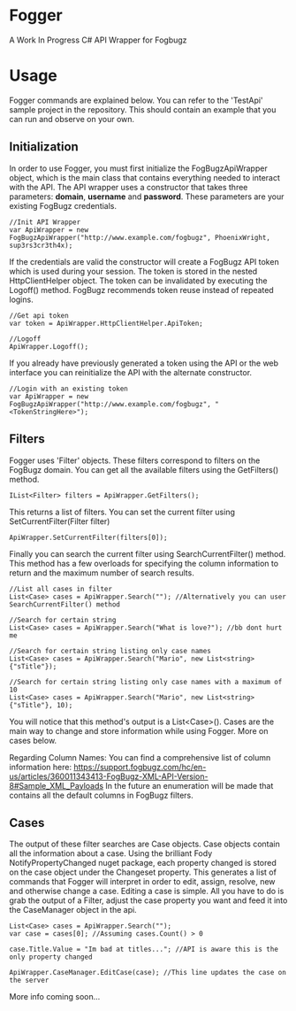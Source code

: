 # Fogger
A Work In Progress C# API Wrapper for Fogbugz

# Usage
Fogger commands are explained below. You can refer to the 'TestApi' sample project in the repository. This should contain an example that you can run and observe on your own.

## Initialization
In order to use Fogger, you must first initialize the FogBugzApiWrapper object, which is the main class that contains everything needed to interact with the API. The API wrapper uses a constructor that takes three parameters: **domain**, **username** and **password**. These parameters are your existing FogBugz credentials.
```
//Init API Wrapper
var ApiWrapper = new FogBugzApiWrapper("http://www.example.com/fogbugz", PhoenixWright, sup3rs3cr3th4x);
```
If the credentials are valid the constructor will create a FogBugz API token which is used during your session. The token is stored in the nested HttpClientHelper object. The token can be invalidated by executing the Logoff() method. FogBugz recommends token reuse instead of repeated logins.
```
//Get api token
var token = ApiWrapper.HttpClientHelper.ApiToken;

//Logoff
ApiWrapper.Logoff();
```
If you already have previously generated a token using the API or the web interface you can reinitialize the API with the alternate constructor.
```
//Login with an existing token
var ApiWrapper = new FogBugzApiWrapper("http://www.example.com/fogbugz", "<TokenStringHere>");
```
## Filters
Fogger uses 'Filter' objects. These filters correspond to filters on the FogBugz domain. You can get all the available filters using the GetFilters() method.
```
IList<Filter> filters = ApiWrapper.GetFilters();
```
This returns a list of filters. You can set the current filter using SetCurrentFilter(Filter filter)
```
ApiWrapper.SetCurrentFilter(filters[0]);
```
Finally you can search the current filter using SearchCurrentFilter() method. This method has a few overloads for specifying the column information to return and the maximum number of search results.
```
//List all cases in filter
List<Case> cases = ApiWrapper.Search(""); //Alternatively you can user SearchCurrentFilter() method

//Search for certain string
List<Case> cases = ApiWrapper.Search("What is love?"); //bb dont hurt me

//Search for certain string listing only case names
List<Case> cases = ApiWrapper.Search("Mario", new List<string>{"sTitle"});

//Search for certain string listing only case names with a maximum of 10
List<Case> cases = ApiWrapper.Search("Mario", new List<string>{"sTitle"}, 10);
```
You will notice that this method's output is a List\<Case\>\(\). Cases are the main way to change and store information while using Fogger. More on cases below.

Regarding Column Names:
You can find a comprehensive list of column information here: https://support.fogbugz.com/hc/en-us/articles/360011343413-FogBugz-XML-API-Version-8#Sample_XML_Payloads
In the future an enumeration will be made that contains all the default columns in FogBugz filters.

## Cases
The output of these filter searches are Case objects. Case objects contain all the information about a case. Using the brilliant Fody NotifyPropertyChanged nuget package, each property changed is stored on the case object under the Changeset property. This generates a list of commands that Fogger will interpret in order to edit, assign, resolve, new and otherwise change a case.
Editing a case is simple. All you have to do is grab the output of a Filter, adjust the case property you want and feed it into the CaseManager object in the api.
```
List<Case> cases = ApiWrapper.Search("");
var case = cases[0]; //Assuming cases.Count() > 0

case.Title.Value = "Im bad at titles..."; //API is aware this is the only property changed

ApiWrapper.CaseManager.EditCase(case); //This line updates the case on the server
```

More info coming soon...
